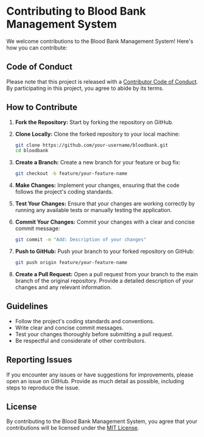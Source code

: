 # Contributing to Blood Bank Management System

We welcome contributions to the Blood Bank Management System! Here's how you can contribute:

## Code of Conduct

Please note that this project is released with a [Contributor Code of Conduct](CODE_OF_CONDUCT.md). By participating in this project, you agree to abide by its terms.

## How to Contribute

1.  **Fork the Repository:** Start by forking the repository on GitHub.

2.  **Clone Locally:** Clone the forked repository to your local machine:

    ```bash
    git clone https://github.com/your-username/bloodbank.git
    cd bloodbank
    ```

3.  **Create a Branch:** Create a new branch for your feature or bug fix:

    ```bash
    git checkout -b feature/your-feature-name
    ```

4.  **Make Changes:** Implement your changes, ensuring that the code follows the project's coding standards.

5.  **Test Your Changes:** Ensure that your changes are working correctly by running any available tests or manually testing the application.

6.  **Commit Your Changes:** Commit your changes with a clear and concise commit message:

    ```bash
    git commit -m "Add: Description of your changes"
    ```

7.  **Push to GitHub:** Push your branch to your forked repository on GitHub:

    ```bash
    git push origin feature/your-feature-name
    ```

8.  **Create a Pull Request:** Open a pull request from your branch to the main branch of the original repository. Provide a detailed description of your changes and any relevant information.

## Guidelines

-   Follow the project's coding standards and conventions.
-   Write clear and concise commit messages.
-   Test your changes thoroughly before submitting a pull request.
-   Be respectful and considerate of other contributors.

## Reporting Issues

If you encounter any issues or have suggestions for improvements, please open an issue on GitHub. Provide as much detail as possible, including steps to reproduce the issue.

## License

By contributing to the Blood Bank Management System, you agree that your contributions will be licensed under the [MIT License](LICENSE).
